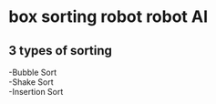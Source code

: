 # box sorting robot robot AI 
<h2>3 types of sorting</h2>
-Bubble Sort
</br>
-Shake Sort
</br>
-Insertion Sort




